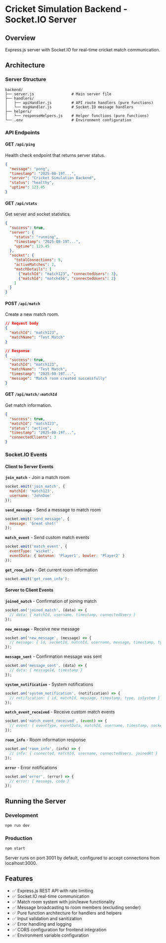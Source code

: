 # Cricket Simulation Backend - Socket.IO Server

## Overview
Express.js server with Socket.IO for real-time cricket match communication.

## Architecture

### Server Structure
```
backend/
├── server.js                 # Main server file
├── handlers/
│   ├── apiHandler.js         # API route handlers (pure functions)
│   └── msgHandler.js         # Socket.IO message handlers
├── helpers/
│   └── responseHelpers.js    # Helper functions (pure functions)
└── .env                      # Environment configuration
```

### API Endpoints

#### GET `/api/ping`
Health check endpoint that returns server status.
```json
{
  "message": "pong",
  "timestamp": "2025-08-19T...",
  "server": "Cricket Simulation Backend",
  "status": "healthy",
  "uptime": 123.45
}
```

#### GET `/api/stats`
Get server and socket statistics.
```json
{
  "success": true,
  "server": {
    "status": "running",
    "timestamp": "2025-08-19T...",
    "uptime": 123.45
  },
  "socket": {
    "totalConnections": 5,
    "activeMatches": 2,
    "matchDetails": [
      {"matchId": "match123", "connectedUsers": 3},
      {"matchId": "match456", "connectedUsers": 2}
    ]
  }
}
```

#### POST `/api/match`
Create a new match room.
```json
// Request body
{
  "matchId": "match123",
  "matchName": "Test Match"
}

// Response
{
  "success": true,
  "matchId": "match123",
  "matchName": "Test Match",
  "timestamp": "2025-08-19T...",
  "message": "Match room created successfully"
}
```

#### GET `/api/match/:matchId`
Get match information.
```json
{
  "success": true,
  "matchId": "match123",
  "status": "active",
  "timestamp": "2025-08-19T...",
  "connectedClients": 3
}
```

### Socket.IO Events

#### Client to Server Events

**`join_match`** - Join a match room
```javascript
socket.emit('join_match', {
  matchId: 'match123',
  username: 'JohnDoe'
});
```

**`send_message`** - Send a message to match room
```javascript
socket.emit('send_message', {
  message: 'Great shot!'
});
```

**`match_event`** - Send custom match events
```javascript
socket.emit('match_event', {
  eventType: 'wicket',
  eventData: { batsman: 'Player1', bowler: 'Player2' }
});
```

**`get_room_info`** - Get current room information
```javascript
socket.emit('get_room_info');
```

#### Server to Client Events

**`joined_match`** - Confirmation of joining match
```javascript
socket.on('joined_match', (data) => {
  // data: { matchId, username, timestamp, connectedUsers }
});
```

**`new_message`** - Receive new message
```javascript
socket.on('new_message', (message) => {
  // message: { id, socketId, matchId, username, message, timestamp, type }
});
```

**`message_sent`** - Confirmation message was sent
```javascript
socket.on('message_sent', (data) => {
  // data: { messageId, timestamp }
});
```

**`system_notification`** - System notifications
```javascript
socket.on('system_notification', (notification) => {
  // notification: { id, matchId, message, timestamp, type, isSystem }
});
```

**`match_event_received`** - Receive custom match events
```javascript
socket.on('match_event_received', (event) => {
  // event: { eventType, eventData, matchId, username, timestamp, socketId }
});
```

**`room_info`** - Room information response
```javascript
socket.on('room_info', (info) => {
  // info: { connected, matchId, username, connectedUsers, joinedAt }
});
```

**`error`** - Error notifications
```javascript
socket.on('error', (error) => {
  // error: { message, code }
});
```

## Running the Server

### Development
```bash
npm run dev
```

### Production
```bash
npm start
```

Server runs on port 3001 by default, configured to accept connections from localhost:3000.

## Features

- ✅ Express.js REST API with rate limiting
- ✅ Socket.IO real-time communication
- ✅ Match room system with join/leave functionality
- ✅ Message broadcasting to room members (excluding sender)
- ✅ Pure function architecture for handlers and helpers
- ✅ Input validation and sanitization
- ✅ Error handling and logging
- ✅ CORS configuration for frontend integration
- ✅ Environment variable configuration
